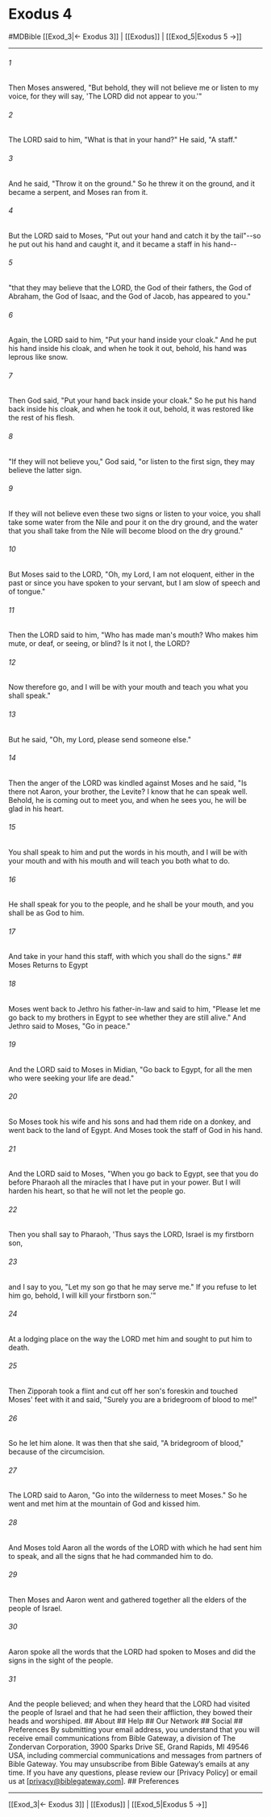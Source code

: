 # Exodus 4
#MDBible
[[Exod_3|← Exodus 3]] | [[Exodus]] | [[Exod_5|Exodus 5 →]]

***


###### 1 
Then Moses answered, "But behold, they will not believe me or listen to my voice, for they will say, 'The LORD did not appear to you.'" 

###### 2 
The LORD said to him, "What is that in your hand?" He said, "A staff." 

###### 3 
And he said, "Throw it on the ground." So he threw it on the ground, and it became a serpent, and Moses ran from it. 

###### 4 
But the LORD said to Moses, "Put out your hand and catch it by the tail"--so he put out his hand and caught it, and it became a staff in his hand-- 

###### 5 
"that they may believe that the LORD, the God of their fathers, the God of Abraham, the God of Isaac, and the God of Jacob, has appeared to you." 

###### 6 
Again, the LORD said to him, "Put your hand inside your cloak." And he put his hand inside his cloak, and when he took it out, behold, his hand was leprous like snow. 

###### 7 
Then God said, "Put your hand back inside your cloak." So he put his hand back inside his cloak, and when he took it out, behold, it was restored like the rest of his flesh. 

###### 8 
"If they will not believe you," God said, "or listen to the first sign, they may believe the latter sign. 

###### 9 
If they will not believe even these two signs or listen to your voice, you shall take some water from the Nile and pour it on the dry ground, and the water that you shall take from the Nile will become blood on the dry ground." 

###### 10 
But Moses said to the LORD, "Oh, my Lord, I am not eloquent, either in the past or since you have spoken to your servant, but I am slow of speech and of tongue." 

###### 11 
Then the LORD said to him, "Who has made man's mouth? Who makes him mute, or deaf, or seeing, or blind? Is it not I, the LORD? 

###### 12 
Now therefore go, and I will be with your mouth and teach you what you shall speak." 

###### 13 
But he said, "Oh, my Lord, please send someone else." 

###### 14 
Then the anger of the LORD was kindled against Moses and he said, "Is there not Aaron, your brother, the Levite? I know that he can speak well. Behold, he is coming out to meet you, and when he sees you, he will be glad in his heart. 

###### 15 
You shall speak to him and put the words in his mouth, and I will be with your mouth and with his mouth and will teach you both what to do. 

###### 16 
He shall speak for you to the people, and he shall be your mouth, and you shall be as God to him. 

###### 17 
And take in your hand this staff, with which you shall do the signs." ## Moses Returns to Egypt 

###### 18 
Moses went back to Jethro his father-in-law and said to him, "Please let me go back to my brothers in Egypt to see whether they are still alive." And Jethro said to Moses, "Go in peace." 

###### 19 
And the LORD said to Moses in Midian, "Go back to Egypt, for all the men who were seeking your life are dead." 

###### 20 
So Moses took his wife and his sons and had them ride on a donkey, and went back to the land of Egypt. And Moses took the staff of God in his hand. 

###### 21 
And the LORD said to Moses, "When you go back to Egypt, see that you do before Pharaoh all the miracles that I have put in your power. But I will harden his heart, so that he will not let the people go. 

###### 22 
Then you shall say to Pharaoh, 'Thus says the LORD, Israel is my firstborn son, 

###### 23 
and I say to you, "Let my son go that he may serve me." If you refuse to let him go, behold, I will kill your firstborn son.'" 

###### 24 
At a lodging place on the way the LORD met him and sought to put him to death. 

###### 25 
Then Zipporah took a flint and cut off her son's foreskin and touched Moses' feet with it and said, "Surely you are a bridegroom of blood to me!" 

###### 26 
So he let him alone. It was then that she said, "A bridegroom of blood," because of the circumcision. 

###### 27 
The LORD said to Aaron, "Go into the wilderness to meet Moses." So he went and met him at the mountain of God and kissed him. 

###### 28 
And Moses told Aaron all the words of the LORD with which he had sent him to speak, and all the signs that he had commanded him to do. 

###### 29 
Then Moses and Aaron went and gathered together all the elders of the people of Israel. 

###### 30 
Aaron spoke all the words that the LORD had spoken to Moses and did the signs in the sight of the people. 

###### 31 
And the people believed; and when they heard that the LORD had visited the people of Israel and that he had seen their affliction, they bowed their heads and worshiped. ## About ## Help ## Our Network ## Social ## Preferences By submitting your email address, you understand that you will receive email communications from Bible Gateway, a division of The Zondervan Corporation, 3900 Sparks Drive SE, Grand Rapids, MI 49546 USA, including commercial communications and messages from partners of Bible Gateway. You may unsubscribe from Bible Gateway&rsquo;s emails at any time. If you have any questions, please review our [Privacy Policy] or email us at [privacy@biblegateway.com]. ## Preferences

***

[[Exod_3|← Exodus 3]] | [[Exodus]] | [[Exod_5|Exodus 5 →]]
